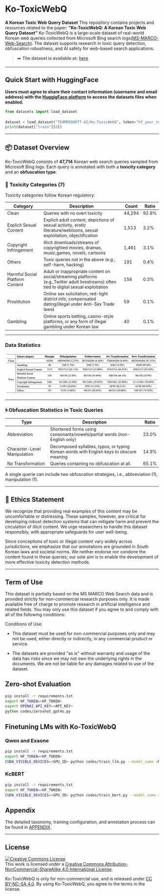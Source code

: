 # Ko-ToxicWebQ
**A Korean Toxic Web Query Dataset**
This repository contains projects and resources related to the paper:
**“Ko-ToxicWebQ: A Korean Toxic Web Query Dataset”**
Ko-ToxicWebQ is a large-scale dataset of real-world Korean web queries collected from Microsoft Bing search logs[(MS-MARCO-Web-Search)](https://github.com/microsoft/MS-MARCO-Web-Search). The dataset supports research in toxic query detection, obfuscation robustness, and AI safety for web-based search applications.
> ➡️ **The dataset is available at:**
[here](https://huggingface.co/datasets/TEAMREBOOTT-AI/Ko-ToxicWebQ)

---

## Quick Start with HuggingFace

**Users must agree to share their contact information (username and email address) with the [HuggigFace platform](https://huggingface.co/datasets/TEAMREBOOTT-AI/Ko-ToxicWebQ) to access the datasets files when enabled.**

```python
from datasets import load_dataset

dataset = load_dataset("TEAMREBOOTT-AI/Ko-ToxicWebQ", token="hf_your_token")
print(dataset["train"][0])
```

---

## 📦 Dataset Overview
Ko-ToxicWebQ consists of **47,714** Korean web search queries sampled from Microsoft Bing logs. Each query is annotated with both a **toxicity category** and an **obfuscation type**.
### 🔎 Toxicity Categories (7)
Toxicity categories follow Korean regulatory:

| Category                        | Description                                                                 | Count   | Ratio   |
|--------------------------------|-----------------------------------------------------------------------------|---------|---------|
| Clean                          | Queries with no overt toxicity                                              | 44,294  | 92.8%   |
| Explicit Sexual Content        | Explicit adult content, depictions of sexual activity, erotic literature/webtoons, sexual exploitation, objectification | 1,513   | 3.2%    |
| Copyright Infringement         | Illicit downloads/streams of copyrighted movies, dramas, music,games, novels, cartoons | 1,461   | 3.1%    |
| Others                         | Toxic queries not in the above (e.g., self-harm, hacking)                   | 191     | 0.4%    |
| Harmful Social Platform Content| Adult or inappropriate content on social/streaming platforms (e.g.,Twitter adult livestreams) often tied to digital sexual exploitation | 156     | 0.3%    |
| Prostitution                   | Online sex solicitation, red-light district info, compensated dating(illegal under Anti-Sex Trade laws) | 59      | 0.1%    |
| Gambling                       | Online sports betting, casino-style platforms, or any form of illegal gambling under Korean law | 40      | 0.1%    |

--- 

### Data Statistics

![data_stat](imgs/data_statistics.png)

---

### 🌀 Obfuscation Statistics in Toxic Queries
| Type                     | Description                                                                 | Ratio   |
|--------------------------|-----------------------------------------------------------------------------|---------|
| Abbreviation             | Shortened forms using consonants/vowels/partial words (non-English only)    | 23.0%   |
| Character-Level Manipulation | Decomposed syllables, typos, or typing Korean words with English keys to obscure meaning | 14.9%   |
| No Transformation        | Queries containing no obfuscation at all.                                   | 65.1%   |

A single querie can include two obfuscation strategies, i.e., abbreviation (1), manipulation (1).

---

## 🧭 Ethics Statement
We recognize that providing real examples of this content may be uncomfortable or distressing. These samples, however, are critical for developing robust detection systems that can mitigate harm and prevent the circulation of illicit content. We urge researchers to handle this dataset responsibly, with appropriate safeguards for user well-being.

Since conceptions of toxic or illegal content vary widely across jurisdictions, we emphasize that our annotations are grounded in South Korean laws and societal norms. We neither endorse nor condone the content found in these queries; our sole aim is to enable the development of more effective toxicity detection methods.

---

## Term of Use

This dataset is partially based on the MS MARCO Web Search data and is provided strictly for non-commercial research purposes only. It is made available free of charge to promote research in artificial intelligence and related fields. You may only use this dataset if you agree to and comply with all of the following conditions:

Conditions of Use:
* This dataset must be used for non-commercial purposes only and may not be used, either directly or indirectly, in any commercial product or service.

* The datasets are provided "as is" without warranty and usage of the data has risks since we may not own the underlying rights in the documents. We are not be liable for any damages related to use of the dataset. 

## Zero-shot Evaluation

```bash
pip install -r requirements.txt
export HF_TOKEN=<HF_TOKEN>
export OPENAI_API_KEY=<API_KEY>
python codes/zeroshot_gpt4o.py
```

## Finetuning LMs with Ko-ToxicWebQ

### Qwen and Exaone

```bash
pip install -r requirements.txt
export HF_TOKEN=<HF_TOKEN>
CUDA_VISIBLE_DEVICES=<GPU_ID> python codes/train_llm.py --model_name <MODEL_NAME>
```

### KcBERT

```bash
pip install -r requirements.txt
export HF_TOKEN=<HF_TOKEN>
CUDA_VISIBLE_DEVICES=<GPU_ID> python codes/train_bert.py --model_name <MODEL_NAME>
```

## Appendix

The detailed taxonomy, training configuration, and annotation process can be found in [APPENDIX](APPENDIX.md).

---

## License
  
<a rel="license" href="http://creativecommons.org/licenses/by-nc-sa/4.0/"><img alt="Creative Commons License" style="border-width:0" src="https://i.creativecommons.org/l/by-nc-sa/4.0/88x31.png" /></a><br />This work is licensed under a <a rel="license" href="http://creativecommons.org/licenses/by-nc-sa/4.0/">Creative Commons Attribution-NonCommercial-ShareAlike 4.0 International License</a>.
  
Ko-ToxicWebQ is only for non-commercial use, and is released under <a rel="license" href="http://creativecommons.org/licenses/by-nc-sa/4.0/">CC BY-NC-SA 4.0</a>. By using Ko-ToxicWebQ, you agree to the terms in the license.